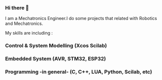### Hi there 👋

I am a Mechatronics Engineer.I do some projects that related with Robotics and Mechatronics.

My skills are including :

### Control & System Modelling (Xcos Scilab)
### Embedded System (AVR, STM32, ESP32)
### Programming -in general- (C, C++, LUA, Python, Scilab, etc)
